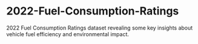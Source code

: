 # 2022-Fuel-Consumption-Ratings
2022 Fuel Consumption Ratings dataset revealing some key insights about vehicle fuel efficiency and environmental impact.
